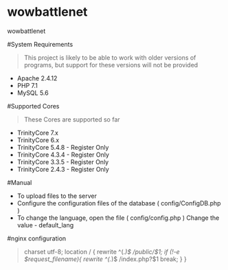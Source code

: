 # wowbattlenet
wowbattlenet



#System Requirements
>This project is likely to be able to work with older versions of programs, but support for these versions will not be provided
 - Apache 2.4.12
 - PHP 7.1
 - MySQL 5.6

#Supported Cores
>These Cores are supported so far
 - TrinityCore 7.x
 - TrinityCore 6.x
 - TrinityCore 5.4.8 - Register Only
 - TrinityCore 4.3.4 - Register Only
 - TrinityCore 3.3.5 - Register Only
 - TrinityCore 2.4.3 - Register Only

#Manual
 - To upload files to the server
 - Configure the configuration files of the database ( config/ConfigDB.php )
 - To change the language, open the file ( config/config.php ) Change the value - default_lang

#nginx configuration
>charset utf-8;
>location / {
>rewrite ^(.*)$ /public/$1;
>if (!-e $request_filename){
>rewrite ^(.*)$ /index.php?$1 break;
>}
>}
